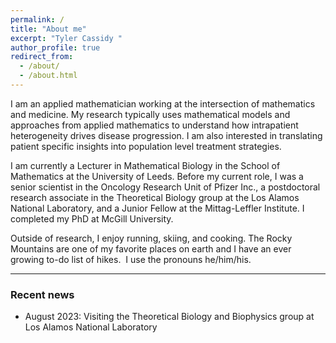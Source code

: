 ```yaml
---
permalink: /
title: "About me"
excerpt: "Tyler Cassidy "
author_profile: true
redirect_from: 
  - /about/
  - /about.html
---
```


 I am an applied mathematician working at the intersection of mathematics and medicine. My research typically uses mathematical models and approaches from applied mathematics to understand how intrapatient heterogeneity drives disease progression. I am also interested in translating patient specific insights into population level treatment strategies. 

 I am currently a Lecturer in Mathematical Biology in the School of Mathematics at the University of Leeds. Before my current role, I was a senior scientist in the Oncology Research Unit of Pfizer Inc., a postdoctoral research associate in the Theoretical Biology group at the Los Alamos National Laboratory, and a Junior Fellow at the Mittag-Leffler Institute. I completed my PhD at McGill University. 

 Outside of research, I enjoy running, skiing, and cooking. The Rocky Mountains are one of my favorite places on earth and I have an ever growing to-do list of hikes.
​
 I use the pronouns he/him/his.

---
###  Recent news
- August 2023: Visiting the Theoretical Biology and Biophysics group at Los Alamos National Laboratory
